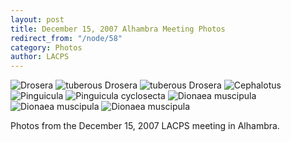 ```yaml
---
layout: post
title: December 15, 2007 Alhambra Meeting Photos
redirect_from: "/node/58"
category: Photos
author: LACPS
---
```


<img src="https://lacps.net/sites/default/files/styles/large/public/meeting_photos/_MG_2362.jpg"  alt="Drosera" />

<img src="https://lacps.net/sites/default/files/styles/large/public/meeting_photos/_MG_2218.jpg" alt="tuberous Drosera" />

<img src="https://lacps.net/sites/default/files/styles/large/public/meeting_photos/_MG_2244.jpg"  alt="tuberous Drosera" />

<img src="https://lacps.net/sites/default/files/styles/large/public/meeting_photos/_MG_2278.jpg" alt="Cephalotus" />

<img src="https://lacps.net/sites/default/files/styles/large/public/meeting_photos/_MG_2293.jpg"  alt="Pinguicula " />

<img src="https://lacps.net/sites/default/files/styles/large/public/meeting_photos/_MG_2304.jpg"  alt="Pinguicula cyclosecta " />

<img src="https://lacps.net/sites/default/files/styles/large/public/meeting_photos/_MG_2308.jpg"  alt="Dionaea muscipula" />

<img src="https://lacps.net/sites/default/files/styles/large/public/meeting_photos/_MG_2367.jpg" alt="Dionaea muscipula" />

<img src="https://lacps.net/sites/default/files/styles/large/public/meeting_photos/_MG_2372.jpg" alt="Dionaea muscipula" />

<img src="https://lacps.net/sites/default/files/styles/large/public/meeting_photos/_MG_2385.jpg"  alt="" />

Photos from the December 15, 2007 LACPS meeting in Alhambra.
